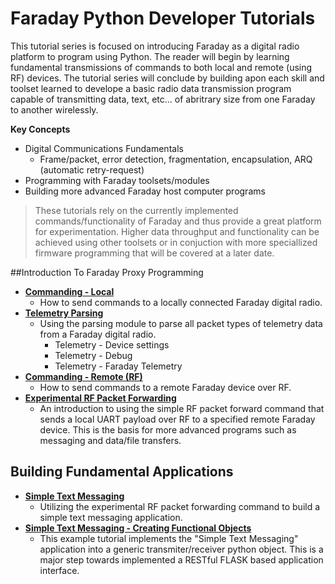 
# Faraday Python Developer Tutorials

This tutorial series is focused on introducing Faraday as a digital radio platform to program using Python. The reader will begin by learning fundamental transmissions of commands to both local and remote (using RF) devices. The tutorial series will conclude by building apon each skill and toolset learned to develope a basic radio data  transmission program capable of transmitting data, text, etc... of abritrary size from one Faraday to another wirelessly.

**Key Concepts**

* Digital Communications Fundamentals
  * Frame/packet, error detection, fragmentation, encapsulation, ARQ (automatic retry-request)
* Programming with Faraday toolsets/modules
* Building more advanced Faraday host computer programs

> These tutorials rely on the currently implemented commands/functionality of Faraday and thus provide a great platform for experimentation. Higher data throughput and functionality can be achieved using other toolsets or in conjuction with more speciallized firmware programming that will be covered at a later date.

##Introduction To Faraday Proxy Programming

* **[Commanding - Local](/Tutorials/Tutorials/1-Basic_Proxy_Interactions_And_Programming/1-Commanding-Local/)**
  * How to send commands to a locally connected Faraday digital radio.
* **[Telemetry Parsing](/Tutorials/Tutorials/1-Basic_Proxy_Interactions_And_Programming/2-Telemetry-Parsing)**
  * Using the parsing module to parse all packet types of telemetry data from a Faraday digital radio.
    * Telemetry - Device settings
    * Telemetry - Debug
    * Telemetry - Faraday Telemetry
* **[Commanding - Remote (RF)](/Tutorials/Tutorials/1-Basic_Proxy_Interactions_And_Programming/4-Commanding-Remote-RF)**
  * How to send commands to a remote Faraday device over RF.
* **[Experimental RF Packet Forwarding](/Tutorials/Tutorials/1-Basic_Proxy_Interactions_And_Programming/5-RF-Transmit-Receive-Packet)**
  * An introduction to using the simple RF packet forward command that sends a local UART payload over RF to a specified remote Faraday device. This is the basis for more advanced programs such as messaging and data/file transfers.

## Building Fundamental Applications

* **[Simple Text Messaging](/Tutorials/Tutorials/2-Advanced_Proxy_Programs/Simple_Text_Messaging/)**
  * Utilizing the experimental RF packet forwarding command to build a simple text messaging application.
* **[Simple Text Messaging - Creating Functional Objects](/Tutorials/Tutorials/2-Advanced_Proxy_Programs/Simple_Text_Messaging_Creating_Objects/)**
  * This example tutorial implements the "Simple Text Messaging" application into a generic transmiter/receiver python object. This is a major step towards implemented a RESTful FLASK based application interface. 
